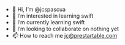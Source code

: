 - 👋 Hi, I’m @jcspascua
- 👀 I’m interested in learning swift
- 🌱 I’m currently learning swift
- 💞️ I’m looking to collaborate on nothing yet
- 📫 How to reach me jc@prestartable.com

<!---
jcspascua/jcspascua is a ✨ special ✨ repository because its `README.md` (this file) appears on your GitHub profile.
You can click the Preview link to take a look at your changes.
--->
